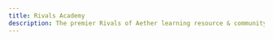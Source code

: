 ```yaml
---
title: Rivals Academy
description: The premier Rivals of Aether learning resource & community, since 2016
---
```


